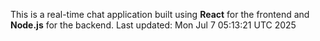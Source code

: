 This is a real-time chat application built using **React** for the frontend and **Node.js** for the backend.
Last updated: Mon Jul  7 05:13:21 UTC 2025
